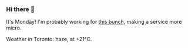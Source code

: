 ### Hi there :wave:

It's Monday! I'm probably working for [this bunch](https://github.com/kohofinancial), making a service more micro.

Weather in Toronto: haze, at +21°C.
